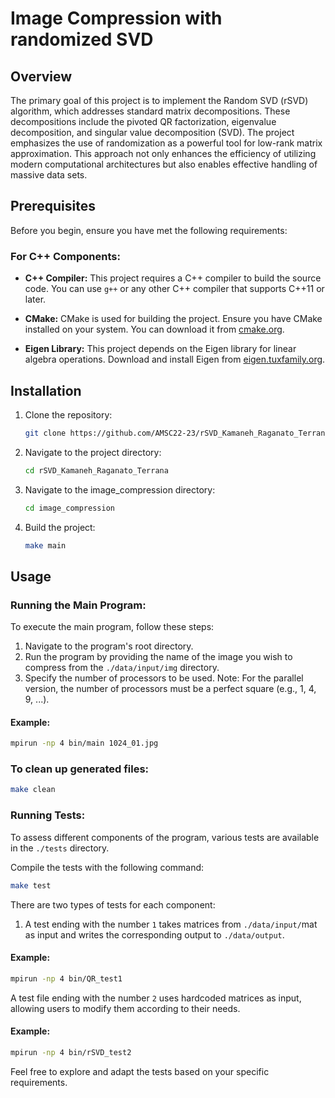 # Image Compression with randomized SVD


## Overview

The primary goal of this project is to implement the Random SVD (rSVD) algorithm, which addresses standard matrix decompositions. These decompositions include the pivoted QR factorization, eigenvalue decomposition, and singular value decomposition (SVD).
The project emphasizes the use of randomization as a powerful tool for low-rank matrix approximation. This approach not only enhances the efficiency of utilizing modern computational architectures but also enables effective handling of massive data sets.


## Prerequisites

Before you begin, ensure you have met the following requirements:

### For C++ Components:

- **C++ Compiler:** This project requires a C++ compiler to build the source code. You can use `g++` or any other C++ compiler that supports C++11 or later.

- **CMake:** CMake is used for building the project. Ensure you have CMake installed on your system. You can download it from [cmake.org](https://cmake.org/download/).

- **Eigen Library:** This project depends on the Eigen library for linear algebra operations. Download and install Eigen from [eigen.tuxfamily.org](https://eigen.tuxfamily.org/dox/GettingStarted.html).


## Installation

1. Clone the repository:

    ```bash
    git clone https://github.com/AMSC22-23/rSVD_Kamaneh_Raganato_Terrana.git
    ```

2. Navigate to the project directory:

    ```bash
    cd rSVD_Kamaneh_Raganato_Terrana
    ```

3. Navigate to the image_compression directory:

    ```bash
    cd image_compression
    ```


5. Build the project:

    ```bash
    make main
    ```


## Usage

### Running the Main Program:

To execute the main program, follow these steps:
1. Navigate to the program's root directory.
2. Run the program by providing the name of the image you wish to compress from the `./data/input/img` directory.
3. Specify the number of processors to be used.
Note: For the parallel version, the number of processors must be a perfect square (e.g., 1, 4, 9, ...).


#### Example: 

```bash
mpirun -np 4 bin/main 1024_01.jpg
```


### To clean up generated files:

```bash
make clean
```

### Running Tests:

To assess different components of the program, various tests are available in the  `./tests` directory. 

Compile the tests with the following command:

```bash
make test
```

There are two types of tests for each component:

1. A test ending with the number `1` takes matrices from `./data/input/`mat as input and writes the corresponding output to `./data/output`.

#### Example:

```bash
mpirun -np 4 bin/QR_test1
```

A test file ending with the number `2` uses hardcoded matrices as input, allowing users to modify them according to their needs.

#### Example:

```bash
mpirun -np 4 bin/rSVD_test2 
```

Feel free to explore and adapt the tests based on your specific requirements.